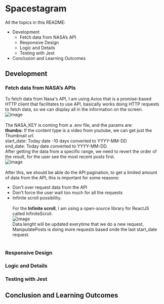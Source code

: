 # Spacestagram

All the topics in this README:
* Development
  * Fetch data from NASA’s API
  * Responsive Design
  * Logic and Details
  * Testing with Jest
* Conclusion and Learning Outcomes

## Development

### Fetch data from NASA’s APIs
To fetch data from Nasa's API, I am using Axios that is a promise-based HTTP client that facilitates to use API, basically works doing HTTP requests to fetch data, so we can display all in the information on the screen.
![image](https://user-images.githubusercontent.com/53789339/133918007-74d99b1b-6aa8-4e57-b163-ee5fa56b67eb.png)
<br><br>The NASA_KEY is coming from a .env file, and the params are:<br>
<b>thumbs:</b> If the content type is a video from youtube, we can get just the Thumbnail url.<br>
start_date: Today date -10 days converted to YYYY-MM-DD<br>
end_date: Today date converted to YYYY-MM-DD.<br>
After getting the data from a specific range, we need to revert the order of the result, for the user see the most recent posts first.<br>
![image](https://user-images.githubusercontent.com/53789339/133918157-6d0dce65-9cc8-4411-ac99-1d02213ef954.png)
<br><br>
After this, we should be able do the API pagination, to get a limited amount of data from the API, this is important for some reasons:<br>
  * Don't over request data from the API<br>
  * Don't force the user wait too much for all the requests<br>
  * Infinite scroll possibility.
<br><br>
For the <b>Infinite scroll</b>, I am using a open-source library for ReactJS called InfiniteScroll.<br>
![image](https://user-images.githubusercontent.com/53789339/133918332-ec925cc1-5a73-4789-a9e2-d74ea0a21c5e.png)
<br>Data.lenght will be updated everytime that we do a new request, ManipulatePosts is doing more requests based onde the last start_date request.<br><br>



### Responsive Design
### Logic and Details
### Testing with Jest

## Conclusion and Learning Outcomes
